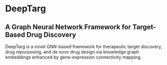 # DeepTarg
## A Graph Neural Network Framework for Target-Based Drug Discovery
DeepTarg is a novel GNN-based framework for therapeutic target discovery, drug repurposing, and de novo drug design via knowledge graph embeddings enhanced by gene-expression connectivity mapping.
